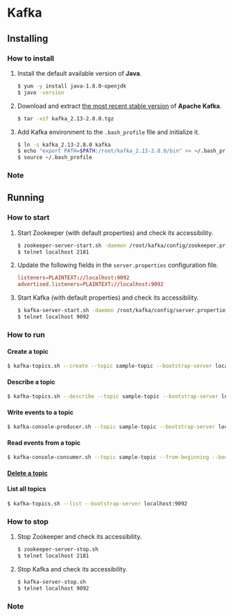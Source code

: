 # Kafka

## Installing

### How to install

1. Install the default available version of **Java**.
    ```bash
    $ yum -y install java-1.8.0-openjdk
    $ java -version
    ```

2. Download and extract [the most recent stable version](https://kafka.apache.org/downloads) of **Apache Kafka**.

    ```bash
    $ tar -xzf kafka_2.13-2.8.0.tgz
    ```

3. Add Kafka environment to the `.bash_profile` file and initialize it.

    ```bash
    $ ln -s kafka_2.13-2.8.0 kafka
    $ echo "export PATH=$PATH:/root/kafka_2.13-2.8.0/bin" >> ~/.bash_profile
    $ source ~/.bash_profile
    ```

### Note

## Running

### How to start

1. Start Zookeeper (with default properties) and check its accessibility.

   ```bash
   $ zookeeper-server-start.sh -daemon /root/kafka/config/zookeeper.properties
   $ telnet localhost 2181
   ```

2. Update the following fields in the `server.properties` configuration file.

   ```toml
   listeners=PLAINTEXT://localhost:9092
   advertised.listeners=PLAINTEXT://localhost:9092
   ```
   
3. Start Kafka (with default properties) and check its accessibility.

   ```bash
   $ kafka-server-start.sh -daemon /root/kafka/config/server.properties
   $ telnet localhost 9092
   ```

### How to run

#### Create a topic

```bash
$ kafka-topics.sh --create --topic sample-topic --bootstrap-server localhost:9092
```

#### Describe a topic

```bash
$ kafka-topics.sh --describe --topic sample-topic --bootstrap-server localhost:9092
```

#### Write events to a topic

```bash
$ kafka-console-producer.sh --topic sample-topic --bootstrap-server localhost:9092
```

#### Read events from a topic

```bash
$ kafka-console-consumer.sh --topic sample-topic --from-beginning --bootstrap-server localhost:9092
```

#### [Delete a topic](https://stackoverflow.com/questions/33537950/how-to-delete-a-topic-in-apache-kafka)

#### List all topics

```bash
$ kafka-topics.sh --list --bootstrap-server localhost:9092
```

### How to stop

1. Stop Zookeeper and check its accessibility.

   ```bash
   $ zookeeper-server-stop.sh
   $ telnet localhost 2181
   ```
2. Stop Kafka and check its accessibility.

   ```bash
   $ kafka-server-stop.sh
   $ telnet localhost 9092
   ```

### Note

